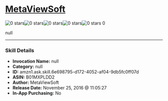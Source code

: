 # [MetaViewSoft](http://alexa.amazon.com/#skills/amzn1.ask.skill.6e698795-d172-4052-af04-9db5fc0ff07d)
![0 stars](../../images/ic_star_border_black_18dp_1x.png)![0 stars](../../images/ic_star_border_black_18dp_1x.png)![0 stars](../../images/ic_star_border_black_18dp_1x.png)![0 stars](../../images/ic_star_border_black_18dp_1x.png)![0 stars](../../images/ic_star_border_black_18dp_1x.png) 0

null

***

### Skill Details

* **Invocation Name:** null
* **Category:** null
* **ID:** amzn1.ask.skill.6e698795-d172-4052-af04-9db5fc0ff07d
* **ASIN:** B01MXPLDD2
* **Author:** MetaViewSoft
* **Release Date:** November 25, 2016 @ 11:05:27
* **In-App Purchasing:** No
